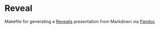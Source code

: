 # Reveal

Makefile for generating a [Revealjs](https://revealjs.com/) presentation from Markdown via [Pandoc](https://pandoc.org/)
